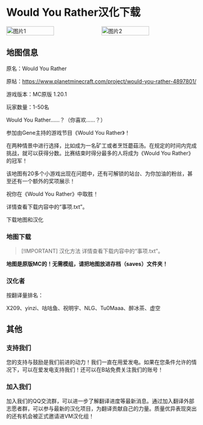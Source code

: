 # Would You Rather汉化下载
<div style="display: flex">
  <img src="https://static.planetminecraft.com/files/image/minecraft/project/2020/801/13791217_l.webp" style="width:50%" alt="图片1">
  <img src="https://static.planetminecraft.com/files/image/minecraft/project/2020/801/13791218_l.webp" style="width:50%" alt="图片2">
</div>

## 地图信息

原名：Would You Rather

原帖：https://www.planetminecraft.com/project/would-you-rather-4897801/

游戏版本：MC原版 1.20.1

玩家数量：1-50名

Would You Rather……？（你喜欢……？）

参加由Gene主持的游戏节目《Would You Rather》！

在两种情景中进行选择，比如成为一名矿工或者烹饪蘑菇汤。在规定的时间内完成挑战，就可以获得分数。比赛结束时得分最多的人将成为《Would You Rather》的冠军！

该地图有20多个小游戏出现在问题中，还有可解锁的站台、为你加油的粉丝，甚至还有一个额外的奖项展示！

祝你在《Would You Rather》中取胜！

详情查看下载内容中的“事项.txt”。

<div style="display: flex;">
  <ButtonComponent link="../others/doing">下载地图和汉化</ButtonComponent>
</div>


### 地图下载

> [!IMPORTANT] 汉化方法
> 详情查看下载内容中的“事项.txt”。

**地图是原版MC的！无需模组，请把地图放进存档（saves）文件夹！**

### 汉化者

按翻译量排名：

X209、yinzi、咕咕鱼、祝明宇、NLG、Tu0Maaa、醉冰茶、虚空


## 其他
### 支持我们
您的支持与鼓励是我们前进的动力！我们一直在用爱发电。如果在您条件允许的情况下，可以在爱发电支持我们！还可以在B站免费关注我们的账号！

### 加入我们
加入我们的QQ交流群，可以进一步了解翻译进度等最新消息。通过加入翻译外部志愿者群，可以参与最新的汉化项目，为翻译贡献自己的力量。质量优异表现突出的还有机会被正式邀请进VM汉化组！
